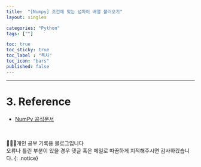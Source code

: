 ```yaml
---
title:  "[Numpy] 조건에 맞는 넘파이 배열 불러오기"
layout: singles

categories: "Python"
tags: [""]

toc: true
toc_sticky: true
toc_label : "목차"
toc_icon: "bars"
published: false
---
```


<small> </small>

***



# <span class="half_HL">3. Reference</span>
- [NumPy 공식문서](https://numpy.org/)

<br>

👩🏻‍💻개인 공부 기록용 블로그입니다
<br>오류나 틀린 부분이 있을 경우 댓글 혹은 메일로 따끔하게 지적해주시면 감사하겠습니다.
{: .notice}